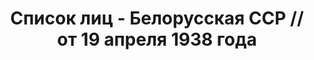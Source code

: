 ---
title: Список лиц - Белорусская ССР // от 19 апреля 1938 года
description: РГАСПИ, ф.17, оп.171, дело 416, лист 217
images:
- /disk/pictures/v08/17-171-416-217.jpg
- /disk/pictures/v08/17-171-416-218.jpg
- /disk/pictures/v08/17-171-416-219.jpg
- /disk/pictures/v08/17-171-416-220.jpg
- /disk/pictures/v08/17-171-416-221.jpg
- /disk/pictures/v08/17-171-416-222.jpg
---